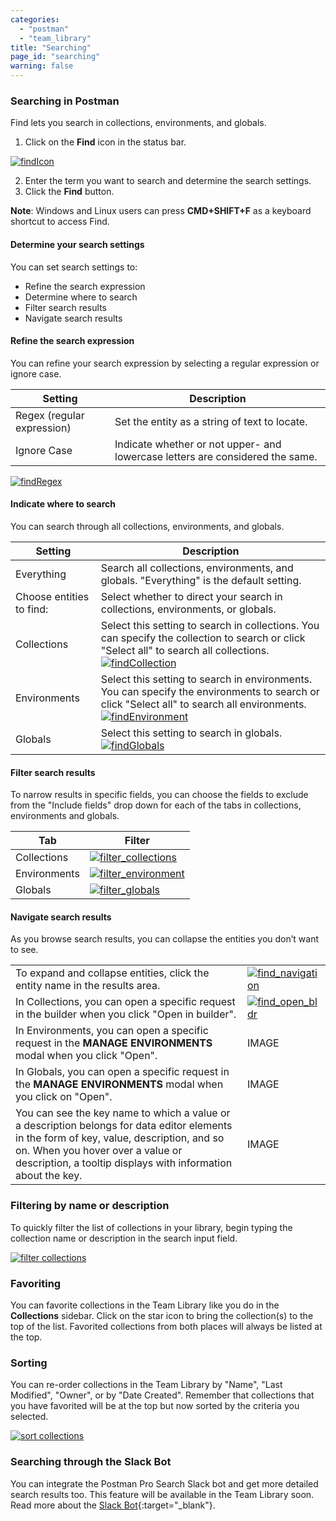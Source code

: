 ```yaml
---
categories:
  - "postman"
  - "team_library"
title: "Searching"
page_id: "searching"
warning: false
---
```


### Searching in Postman
Find lets you search in collections, environments, and globals. 

1. Click on the **Find** icon in the status bar. 

[![findIcon](https://s3.amazonaws.com/postman-static-getpostman-com/postman-docs/Find_icon2.png)](https://s3.amazonaws.com/postman-static-getpostman-com/postman-docs/Find_icon2.png)

2. Enter the term you want to search and determine the search settings.
3. Click the **Find** button.

**Note**: Windows and Linux users can press **CMD+SHIFT+F** as a keyboard shortcut to access Find.

#### Determine your search settings
You can set search settings to:
* Refine the search expression
* Determine where to search
* Filter search results
* Navigate search results

#### Refine the search expression
You can refine your search expression by selecting a regular expression or ignore case. 

| **Setting**  | **Description** |
| --- | --- |
| Regex (regular expression) | Set the entity as a string of text to locate.  |
| Ignore Case| Indicate whether or not upper- and lowercase letters are considered the same. |

[![findRegex](https://s3.amazonaws.com/postman-static-getpostman-com/postman-docs/Find_regex1.png)](https://s3.amazonaws.com/postman-static-getpostman-com/postman-docs/Find_regex1.png)

#### Indicate where to search
You can search through all collections, environments, and globals.

| **Setting**  | **Description** |
| --- | --- |
| Everything| Search all collections, environments, and globals. "Everything" is the default setting.  |
| Choose entities to find:| Select whether to direct your search in collections, environments, or globals. |
| Collections | Select this setting to search in collections. You can specify the collection to search or click "Select all" to search all collections.<br> [![findCollection](https://s3.amazonaws.com/postman-static-getpostman-com/postman-docs/Find_searchCollections.jpg)](https://s3.amazonaws.com/postman-static-getpostman-com/postman-docs/Find_searchCollections.jpg) |
| Environments| Select this setting to search in environments. You can specify the environments to search or click "Select all" to search all environments.<br>   [![findEnvironment](https://s3.amazonaws.com/postman-static-getpostman-com/postman-docs/Find_environments.jpeg)](https://s3.amazonaws.com/postman-static-getpostman-com/postman-docs/Find_environments.jpeg)|
| Globals| Select this setting to search in globals. <br> [![findGlobals](https://s3.amazonaws.com/postman-static-getpostman-com/postman-docs/Find_globals.jpeg)](https://s3.amazonaws.com/postman-static-getpostman-com/postman-docs/Find_globals.jpeg) |


#### Filter search results
To narrow results in specific fields, you can choose the fields to exclude from the "Include fields" drop down for each of the tabs in collections, environments and globals.

| **Tab**  | **Filter** |
| --- | --- |
| Collections| [![filter_collections](https://s3.amazonaws.com/postman-static-getpostman-com/postman-docs/Filter_collections.png)](https://s3.amazonaws.com/postman-static-getpostman-com/postman-docs/Filter_collections.png) |
| Environments| [![filter_environment](https://s3.amazonaws.com/postman-static-getpostman-com/postman-docs/Find_environments_filter_1.jpeg)](https://s3.amazonaws.com/postman-static-getpostman-com/postman-docs/Find_environments_filter_1.jpeg) |
| Globals |  [![filter_globals](https://s3.amazonaws.com/postman-static-getpostman-com/postman-docs/Find_globals_filter_2.jpeg)](https://s3.amazonaws.com/postman-static-getpostman-com/postman-docs/Find_globals_filter_2.jpeg)   |

#### Navigate search results
As you browse search results, you can collapse the entities you don’t want to see.

|  |  |
| --- | --- |
| To expand and collapse entities, click the entity name in the results area.| [![find_navigation](https://s3.amazonaws.com/postman-static-getpostman-com/postman-docs/Find_navigatingResults3.jpeg)](https://s3.amazonaws.com/postman-static-getpostman-com/postman-docs/Find_navigatingResults3.jpeg) |
| In Collections, you can open a specific request in the builder when you click "Open in builder". | [![find_open_bldr](https://s3.amazonaws.com/postman-static-getpostman-com/postman-docs/FIND_collection_openINBld3.jpeg)](https://s3.amazonaws.com/postman-static-getpostman-com/postman-docs/FIND_collection_openINBld3.jpeg)|
| In Environments, you can open a specific request in the **MANAGE ENVIRONMENTS** modal when you click "Open". |  IMAGE  |
| In Globals, you can open a specific request in the **MANAGE ENVIRONMENTS** modal when you click on "Open". |  IMAGE  |
| You can see the key name to which a value or a description belongs for data editor elements in the form of key, value, description, and so on. When you hover over a value or description, a tooltip displays with information about the key.  |  IMAGE  |

### Filtering by name or description

To quickly filter the list of collections in your library, begin typing the collection name or description in the search input field.

[![filter collections](https://s3.amazonaws.com/postman-static-getpostman-com/postman-docs/teamLibraryFilter.png)](https://s3.amazonaws.com/postman-static-getpostman-com/postman-docs/teamLibraryFilter.png)

### Favoriting

You can favorite collections in the Team Library like you do in the **Collections** sidebar. Click on the star icon to bring the collection(s) to the top of the list. Favorited collections from both places will always be listed at the top.

### Sorting

You can re-order collections in the Team Library by "Name", "Last Modified", "Owner", or by "Date Created". Remember that collections that you have favorited will be at the top but now sorted by the criteria you selected.

[![sort collections](https://s3.amazonaws.com/postman-static-getpostman-com/postman-docs/teamLibrarySort.png)](https://s3.amazonaws.com/postman-static-getpostman-com/postman-docs/teamLibrarySort.png)

### Searching through the Slack Bot

You can integrate the Postman Pro Search Slack bot and get more detailed search results too. This feature will be available in the Team Library soon. Read more about the [Slack Bot](http://blog.getpostman.com/2015/09/24/api-integrations-using-postman-building-a-slack-channel-bot/){:target="_blank"}.
